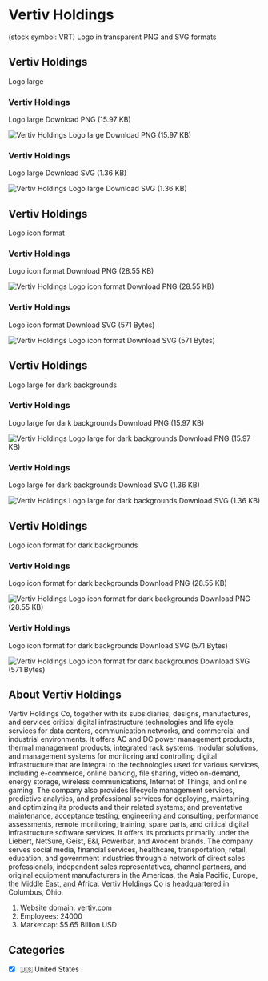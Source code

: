 # Vertiv Holdings
 (stock symbol: VRT) Logo in transparent PNG and SVG formats

## Vertiv Holdings
 Logo large

### Vertiv Holdings
 Logo large Download PNG (15.97 KB)

![Vertiv Holdings
 Logo large Download PNG (15.97 KB)](/img/orig/VRT_BIG-6c7a9a66.png)

### Vertiv Holdings
 Logo large Download SVG (1.36 KB)

![Vertiv Holdings
 Logo large Download SVG (1.36 KB)](/img/orig/VRT_BIG-0083ebaa.svg)

## Vertiv Holdings
 Logo icon format

### Vertiv Holdings
 Logo icon format Download PNG (28.55 KB)

![Vertiv Holdings
 Logo icon format Download PNG (28.55 KB)](/img/orig/VRT-ad733c24.png)

### Vertiv Holdings
 Logo icon format Download SVG (571 Bytes)

![Vertiv Holdings
 Logo icon format Download SVG (571 Bytes)](/img/orig/VRT-c1973de8.svg)

## Vertiv Holdings
 Logo large for dark backgrounds

### Vertiv Holdings
 Logo large for dark backgrounds Download PNG (15.97 KB)

![Vertiv Holdings
 Logo large for dark backgrounds Download PNG (15.97 KB)](/img/orig/VRT_BIG.D-3aca4258.png)

### Vertiv Holdings
 Logo large for dark backgrounds Download SVG (1.36 KB)

![Vertiv Holdings
 Logo large for dark backgrounds Download SVG (1.36 KB)](/img/orig/VRT_BIG.D-eb8a2cda.svg)

## Vertiv Holdings
 Logo icon format for dark backgrounds

### Vertiv Holdings
 Logo icon format for dark backgrounds Download PNG (28.55 KB)

![Vertiv Holdings
 Logo icon format for dark backgrounds Download PNG (28.55 KB)](/img/orig/VRT.D-685879bc.png)

### Vertiv Holdings
 Logo icon format for dark backgrounds Download SVG (571 Bytes)

![Vertiv Holdings
 Logo icon format for dark backgrounds Download SVG (571 Bytes)](/img/orig/VRT.D-93b7e01c.svg)

## About Vertiv Holdings


Vertiv Holdings Co, together with its subsidiaries, designs, manufactures, and services critical digital infrastructure technologies and life cycle services for data centers, communication networks, and commercial and industrial environments. It offers AC and DC power management products, thermal management products, integrated rack systems, modular solutions, and management systems for monitoring and controlling digital infrastructure that are integral to the technologies used for various services, including e-commerce, online banking, file sharing, video on-demand, energy storage, wireless communications, Internet of Things, and online gaming. The company also provides lifecycle management services, predictive analytics, and professional services for deploying, maintaining, and optimizing its products and their related systems; and preventative maintenance, acceptance testing, engineering and consulting, performance assessments, remote monitoring, training, spare parts, and critical digital infrastructure software services. It offers its products primarily under the Liebert, NetSure, Geist, E&I, Powerbar, and Avocent brands. The company serves social media, financial services, healthcare, transportation, retail, education, and government industries through a network of direct sales professionals, independent sales representatives, channel partners, and original equipment manufacturers in the Americas, the Asia Pacific, Europe, the Middle East, and Africa. Vertiv Holdings Co is headquartered in Columbus, Ohio.

1. Website domain: vertiv.com
2. Employees: 24000
3. Marketcap: $5.65 Billion USD


## Categories
- [x] 🇺🇸 United States
